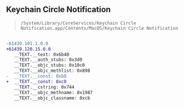 ## Keychain Circle Notification

> `/System/Library/CoreServices/Keychain Circle Notification.app/Contents/MacOS/Keychain Circle Notification`

```diff

-61439.101.1.0.0
+61439.120.15.0.0
   __TEXT.__text: 0x6b40
   __TEXT.__auth_stubs: 0x3d0
   __TEXT.__objc_stubs: 0x10c0
   __TEXT.__objc_methlist: 0x898
-  __TEXT.__const: 0xb8
+  __TEXT.__const: 0xc0
   __TEXT.__cstring: 0x744
   __TEXT.__objc_methname: 0x1987
   __TEXT.__objc_classname: 0xcb

```

